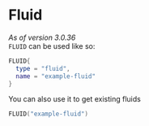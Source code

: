 # Fluid
*As of version 3.0.36*<br>
`FLUID` can be used like so:
```lua
FLUID{
  type = "fluid",
  name = "example-fluid"
}
```
You can also use it to get existing fluids
```lua
FLUID("example-fluid")
```
